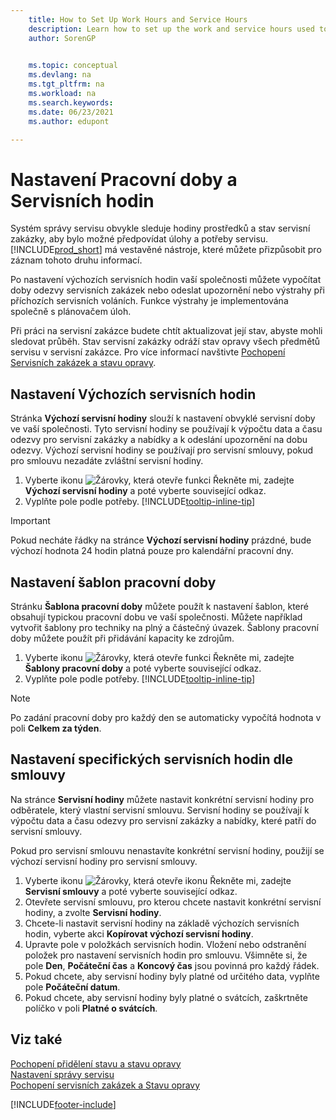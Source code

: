 ```yaml
---
    title: How to Set Up Work Hours and Service Hours
    description: Learn how to set up the work and service hours used to calculate the response date and time for service orders and quotes.
    author: SorenGP

    
    ms.topic: conceptual
    ms.devlang: na
    ms.tgt_pltfrm: na
    ms.workload: na
    ms.search.keywords:
    ms.date: 06/23/2021
    ms.author: edupont

---
```

# Nastavení Pracovní doby a Servisních hodin
Systém správy servisu obvykle sleduje hodiny prostředků a stav servisní zakázky, aby bylo možné předpovídat úlohy a potřeby servisu. [!INCLUDE[prod_short](includes/prod_short.md)] má vestavěné nástroje, které můžete přizpůsobit pro záznam tohoto druhu informací.

Po nastavení výchozích servisních hodin vaší společnosti můžete vypočítat doby odezvy servisních zakázek nebo odeslat upozornění nebo výstrahy při příchozích servisních voláních. Funkce výstrahy je implementována společně s plánovačem úloh.

Při práci na servisní zakázce budete chtít aktualizovat její stav, abyste mohli sledovat průběh. Stav servisní zakázky odráží stav opravy všech předmětů servisu v servisní zakázce. Pro více informací navštivte [Pochopení Servisních zakázek a stavu opravy](service-order-repair-status.md).

## Nastavení Výchozích servisních hodin
Stránka **Výchozí servisní hodiny** slouží k nastavení obvyklé servisní doby ve vaší společnosti. Tyto servisní hodiny se používají k výpočtu data a času odezvy pro servisní zakázky a nabídky a k odeslání upozornění na dobu odezvy. Výchozí servisní hodiny se používají pro servisní smlouvy, pokud pro smlouvu nezadáte zvláštní servisní hodiny.

1. Vyberte ikonu ![Žárovky, která otevře funkci Řekněte mi](media/ui-search/search_small.png "Řekněte mi, co chcete dělat"), zadejte **Výchozí servisní hodiny** a poté vyberte související odkaz.
2. Vyplňte pole podle potřeby. [!INCLUDE[tooltip-inline-tip](includes/tooltip-inline-tip_md.md)]

> [!IMPORTANT]  
> Pokud necháte řádky na stránce **Výchozí servisní hodiny** prázdné, bude výchozí hodnota 24 hodin platná pouze pro kalendářní pracovní dny.

## Nastavení šablon pracovní doby
Stránku **Šablona pracovní doby** můžete použít k nastavení šablon, které obsahují typickou pracovní dobu ve vaší společnosti. Můžete například vytvořit šablony pro techniky na plný a částečný úvazek. Šablony pracovní doby můžete použít při přidávání kapacity ke zdrojům.

1. Vyberte ikonu ![Žárovky, která otevře funkci Řekněte mi](media/ui-search/search_small.png "Řekněte mi, co chcete dělat"), zadejte **Šablony pracovní doby** a poté vyberte související odkaz.
2. Vyplňte pole podle potřeby. [!INCLUDE[tooltip-inline-tip](includes/tooltip-inline-tip_md.md)]

> [!Note]
> Po zadání pracovní doby pro každý den se automaticky vypočítá hodnota v poli **Celkem za týden**.

## Nastavení specifických servisních hodin dle smlouvy
Na stránce **Servisní hodiny** můžete nastavit konkrétní servisní hodiny pro odběratele, který vlastní servisní smlouvu. Servisní hodiny se používají k výpočtu data a času odezvy pro servisní zakázky a nabídky, které patří do servisní smlouvy.

Pokud pro servisní smlouvu nenastavíte konkrétní servisní hodiny, použijí se výchozí servisní hodiny pro servisní smlouvy.

1. Vyberte ikonu ![Žárovky, která otevře ikonu Řekněte mi](media/ui-search/search_small.png "Řeknete mi, co chcete dělat"), zadejte **Servisní smlouvy** a poté vyberte související odkaz.
2. Otevřete servisní smlouvu, pro kterou chcete nastavit konkrétní servisní hodiny, a zvolte **Servisní hodiny**.
4. Chcete-li nastavit servisní hodiny na základě výchozích servisních hodin, vyberte akci **Kopírovat výchozí servisní hodiny**.
5. Upravte pole v položkách servisních hodin. Vložení nebo odstranění položek pro nastavení servisních hodin pro smlouvu. Všimněte si, že pole **Den**, **Počáteční čas** a **Koncový čas** jsou povinná pro každý řádek.
6. Pokud chcete, aby servisní hodiny byly platné od určitého data, vyplňte pole **Počáteční datum**.
7. Pokud chcete, aby servisní hodiny byly platné o svátcích, zaškrtněte políčko v poli **Platné o svátcích**.

## Viz také
[Pochopení přidělení stavu a stavu opravy](service-allocation-status-and-repair-status.md)  
[Nastavení správy servisu](service-setup-service.md)  
[Pochopení servisních zakázek a Stavu opravy](service-order-repair-status.md)


[!INCLUDE[footer-include](includes/footer-banner.md)]